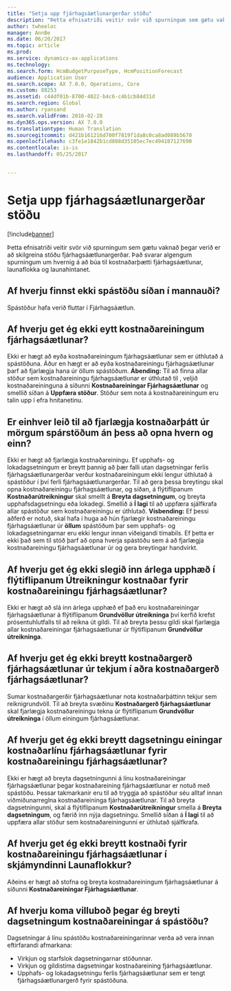 ```yaml
---
title: "Setja upp fjárhagsáætlunargerðar stöðu"
description: "Þetta efnisatriði veitir svör við spurningum sem gætu vaknað þegar verið er að skilgreina stöðu fjárhagsáætlunargerðar. Það svarar algengum spurningum um hvernig á að búa til kostnaðarþætti fjárhagsáætlunar, launaflokka og launahintanet."
author: twheeloc
manager: AnnBe
ms.date: 06/20/2017
ms.topic: article
ms.prod: 
ms.service: dynamics-ax-applications
ms.technology: 
ms.search.form: HcmBudgetPurposeType, HcmPositionForecast
audience: Application User
ms.search.scope: AX 7.0.0, Operations, Core
ms.custom: 88253
ms.assetid: c44df01b-8700-4022-b4c6-c4b1cb84d31d
ms.search.region: Global
ms.author: ryansand
ms.search.validFrom: 2016-02-28
ms.dyn365.ops.version: AX 7.0.0
ms.translationtype: Human Translation
ms.sourcegitcommit: d421b161216d700f7819f1da8c0ca8ad089b5670
ms.openlocfilehash: c3fe1e1842b1cd808d35105ec7ec494107127690
ms.contentlocale: is-is
ms.lasthandoff: 05/25/2017


---
```


# <a name="position-budgeting-troubleshooting"></a>Setja upp fjárhagsáætlunargerðar stöðu

[!include[banner](../includes/banner.md)]


Þetta efnisatriði veitir svör við spurningum sem gætu vaknað þegar verið er að skilgreina stöðu fjárhagsáætlunargerðar. Það svarar algengum spurningum um hvernig á að búa til kostnaðarþætti fjárhagsáætlunar, launaflokka og launahintanet. 

<a name="why-cant-i-find-the-forecast-position-page-in-human-resources"></a>Af hverju finnst ekki spástöðu síðan í mannauði?
---------------------------------------------------------------

Spástöður hafa verið fluttar í Fjárhagsáætlun.

## <a name="why-cant-i-delete-a-budget-cost-element"></a>Af hverju get ég ekki eytt kostnaðareiningum fjárhagsáætlunar?
Ekki er hægt að eyða kostnaðareiningum fjárhagsáætlunar sem er úthlutað á spástöðuna. Áður en hægt er að eyða kostnaðareiningu fjárhagsáætlunar þarf að fjarlægja hana úr öllum spástöðum. **Ábending:** Til að finna allar stöður sem kostnaðareiningu fjárhagsáætlunar er úthlutað til , veljið kostnaðareininguna á síðunni **Kostnaðareiningar Fjárhagsáætlunar** og smellið síðan á **Uppfæra stöður**. Stöður sem nota á kostnaðareiningum eru talin upp í efra hnitanetinu.

## <a name="how-can-i-remove-a-cost-element-from-multiple-forecast-positions-without-opening-each-one"></a>Er einhver leið til að fjarlægja kostnaðarþátt úr mörgum spárstöðum án þess að opna hvern og einn?
Ekki er hægt að fjarlægja kostnaðareiningu. Ef upphafs- og lokadagsetningum er breytt þannig að þær falli utan dagsetningar ferlis fjárhagsáætlunargerðar verður kostnaðareiningum ekki lengur úthlutað á spástöður í því ferli fjárhagsáætlunargerðar. Til að gera þessa breytingu skal opna kostnaðareiningu fjárhagsáætlunar, og síðan, á flýtiflipanum **Kostnaðarútreikningur** skal smellt á **Breyta dagsetningum**, og breyta upphafsdagsetningu eða lokadegi. Smellið á **Í lagi** til að uppfæra sjálfkrafa allar spástöður sem kostnaðareiningu er úthlutað. **Vísbending:** Ef þessi aðferð er notuð, skal hafa í huga að hún fjarlægir kostnaðareiningu fjárhagsáætlunar úr **öllum** spástöðum þar sem upphafs- og lokadagsetningarnar eru ekki lengur innan viðeigandi tímabils. Ef þetta er ekki það sem til stóð þarf að opna hverja spástöðu sem á að fjarlægja kostnaðareiningu fjárhagsáætlunar úr og gera breytingar handvirkt.

## <a name="why-cant-i-enter-an-annual-amount-on-the-cost-calculation-fasttab-for-the-budget-cost-element"></a>Af hverju get ég ekki slegið inn árlega upphæð í flýtiflipanum Útreikningur kostnaðar fyrir kostnaðareiningu fjárhagsáætlunar?
Ekki er hægt að slá inn árlega upphæð ef það eru kostnaðareiningar fjárhagsáætlunar á flýtiflipanum **Grundvöllur útreikninga** því kerfið krefst prósentuhlutfalls til að reikna út gildi. Til að breyta þessu gildi skal fjarlægja allar kostnaðareiningar fjárhagsáætlunar úr flýtiflipanum **Grundvöllur útreikninga**.

## <a name="why-cant-i-change-the-budget-cost-type-from-earning-to-another-budget-cost-type"></a>Af hverju get ég ekki breytt kostnaðargerð fjárhagsáætlunar úr tekjum í aðra kostnaðargerð fjárhagsáætlunar?
Sumar kostnaðargerðir fjárhagsáætlunar nota kostnaðarþáttinn tekjur sem reiknigrundvöll. Til að breyta svæðinu **Kostnaðargerð fjárhagsáætlunar** skal fjarlægja kostnaðareiningu tekna úr flýtiflipanum **Grundvöllur útreikninga** í öllum einingum fjárhagsáætlunar.

## <a name="why-cant-i-change-the-date-on-budget-cost-element-lines-for-a-budget-cost-element"></a>Af hverju get ég ekki breytt dagsetningu einingar kostnaðarlínu fjárhagsáætlunar fyrir kostnaðareiningu fjárhagsáætlunar?
Ekki er hægt að breyta dagsetningunni á línu kostnaðareiningar fjárhagsáætlunar þegar kostnaðareining fjárhagsáætlunar er notuð með spástöðu. Þessar takmarkanir eru til að tryggja að spástöður séu alltaf innan viðmiðunarreglna kostnaðareininga fjárhagsáætlunar. Til að breyta dagsetningunni, skal á flýtiflipanum **Kostnaðarútreikningur** smella á **Breyta dagsetningum**, og færið inn nýja dagsetningu. Smellið síðan á **Í lagi** til að uppfæra allar stöður sem kostnaðareiningunni er úthlutað sjálfkrafa.

## <a name="why-cant-i-change-the-costs-for-a-budget-cost-element-on-the-compensation-group-page"></a>Af hverju get ég ekki breytt kostnaði fyrir kostnaðareiningu fjárhagsáætlunar í skjámyndinni Launaflokkur?
Aðeins er hægt að stofna og breyta kostnaðareiningum fjárhagsáætlunar á síðunni **Kostnaðareiningar Fjárhagsáætlunar**.

## <a name="why-do-i-receive-an-error-message-when-i-change-the-dates-for-a-cost-element-on-a-forecast-position"></a>Af hverju koma villuboð þegar ég breyti dagsetningum kostnaðareiningar á spástöðu?
Dagsetningar á línu spástöðu kostnaðareiningarinnar verða að vera innan eftirfarandi afmarkana:

-   Virkjun og starfslok dagsetningarnar stöðunnar.
-   Virkjun og gildistíma dagsetningar kostnaðareining fjárhagsáætlunar.
-   Upphafs- og lokadagsetningu ferlis fjárhagsáætlunar sem er tengt fjárhagsáætlunargerð fyrir spástöðuna.





